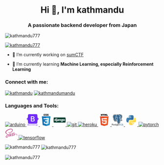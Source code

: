 <h1 align="center">Hi 👋, I'm kathmandu</h1>
<h3 align="center">A passionate backend developer from Japan</h3>

<p align="left"> <img src="https://komarev.com/ghpvc/?username=kathmandu777&label=Profile%20views&color=0e75b6&style=flat" alt="kathmandu777" /> </p>

<p align="left"> <a href="https://github.com/ryo-ma/github-profile-trophy"><img src="https://github-profile-trophy.vercel.app/?username=kathmandu777" alt="kathmandu777" /></a> </p>

- 🔭 I’m currently working on [sumCTF](https://sumctf.herokuapp.com/)

- 🌱 I’m currently learning **Machine Learning, especially Reinforcement Learning**

<h3 align="left">Connect with me:</h3>
<p align="left">
<a href="https://dev.to/kathmandu" target="blank"><img align="center" src="https://cdn.jsdelivr.net/npm/simple-icons@3.0.1/icons/dev-dot-to.svg" alt="kathmandu" height="30" width="40" /></a>
<a href="https://twitter.com/kathmandumandu" target="blank"><img align="center" src="https://cdn.jsdelivr.net/npm/simple-icons@3.0.1/icons/twitter.svg" alt="kathmandumandu" height="30" width="40" /></a>
</p>

<h3 align="left">Languages and Tools:</h3>
<p align="left"> <a href="https://www.arduino.cc/" target="_blank"> <img src="https://cdn.worldvectorlogo.com/logos/arduino-1.svg" alt="arduino" width="40" height="40"/> </a> <a href="https://getbootstrap.com" target="_blank"> <img src="https://raw.githubusercontent.com/devicons/devicon/master/icons/bootstrap/bootstrap-plain-wordmark.svg" alt="bootstrap" width="40" height="40"/> </a> <a href="https://www.w3schools.com/css/" target="_blank"> <img src="https://raw.githubusercontent.com/devicons/devicon/master/icons/css3/css3-original-wordmark.svg" alt="css3" width="40" height="40"/> </a> <a href="https://www.djangoproject.com/" target="_blank"> <img src="https://raw.githubusercontent.com/devicons/devicon/master/icons/django/django-original.svg" alt="django" width="40" height="40"/> </a> <a href="https://git-scm.com/" target="_blank"> <img src="https://www.vectorlogo.zone/logos/git-scm/git-scm-icon.svg" alt="git" width="40" height="40"/> </a> <a href="https://heroku.com" target="_blank"> <img src="https://www.vectorlogo.zone/logos/heroku/heroku-icon.svg" alt="heroku" width="40" height="40"/> </a> <a href="https://www.w3.org/html/" target="_blank"> <img src="https://raw.githubusercontent.com/devicons/devicon/master/icons/html5/html5-original-wordmark.svg" alt="html5" width="40" height="40"/> </a> <a href="https://www.postgresql.org" target="_blank"> <img src="https://raw.githubusercontent.com/devicons/devicon/master/icons/postgresql/postgresql-original-wordmark.svg" alt="postgresql" width="40" height="40"/> </a> <a href="https://www.python.org" target="_blank"> <img src="https://raw.githubusercontent.com/devicons/devicon/master/icons/python/python-original.svg" alt="python" width="40" height="40"/> </a> <a href="https://pytorch.org/" target="_blank"> <img src="https://www.vectorlogo.zone/logos/pytorch/pytorch-icon.svg" alt="pytorch" width="40" height="40"/> </a> <a href="https://sass-lang.com" target="_blank"> <img src="https://raw.githubusercontent.com/devicons/devicon/master/icons/sass/sass-original.svg" alt="sass" width="40" height="40"/> </a> <a href="https://www.tensorflow.org" target="_blank"> <img src="https://www.vectorlogo.zone/logos/tensorflow/tensorflow-icon.svg" alt="tensorflow" width="40" height="40"/> </a> </p>

<p><img align="left" src="https://github-readme-stats.vercel.app/api/top-langs?username=kathmandu777&show_icons=true&locale=en&layout=compact" alt="kathmandu777" /></p>

<p>&nbsp;<img align="center" src="https://github-readme-stats.vercel.app/api?username=kathmandu777&show_icons=true&locale=en" alt="kathmandu777" /></p>

<p><img align="center" src="https://github-readme-streak-stats.herokuapp.com/?user=kathmandu777&" alt="kathmandu777" /></p>
